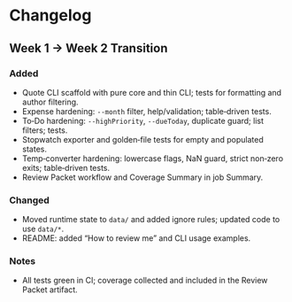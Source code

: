 # Changelog

## Week 1 → Week 2 Transition

### Added
- Quote CLI scaffold with pure core and thin CLI; tests for formatting and author filtering.
- Expense hardening: `--month` filter, help/validation; table‑driven tests.
- To‑Do hardening: `--highPriority`, `--dueToday`, duplicate guard; list filters; tests.
- Stopwatch exporter and golden‑file tests for empty and populated states.
- Temp‑converter hardening: lowercase flags, NaN guard, strict non‑zero exits; table‑driven tests.
- Review Packet workflow and Coverage Summary in job Summary.

### Changed
- Moved runtime state to `data/` and added ignore rules; updated code to use `data/*`.
- README: added “How to review me” and CLI usage examples.

### Notes
- All tests green in CI; coverage collected and included in the Review Packet artifact.
